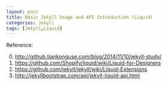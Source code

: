 ```yaml
---
layout: post
title: Basic Jekyll Usage and API Introduction (Liquid)
categories: Jekyll
tags: [Jekyll,Liquid]
---
```


Reference:

0. http://github.tiankonguse.com/blog/2014/11/10/jekyll-study/   
1. https://github.com/Shopify/liquid/wiki/Liquid-for-Designers  
2. https://github.com/jekyll/jekyll/wiki/Liquid-Extensions  
3. http://jekyllbootstrap.com/api/jekyll-liquid-api.html


